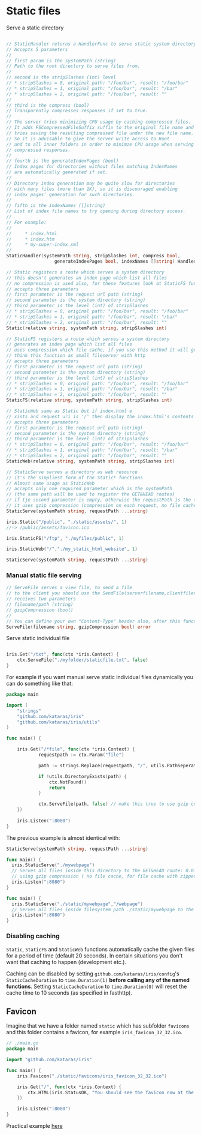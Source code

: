 # Static files

Serve a static directory

```go

// StaticHandler returns a HandlerFunc to serve static system directory
// Accepts 5 parameters
//
// first param is the systemPath (string)
// Path to the root directory to serve files from.
//
// second is the stripSlashes (int) level
// * stripSlashes = 0, original path: "/foo/bar", result: "/foo/bar"
// * stripSlashes = 1, original path: "/foo/bar", result: "/bar"
// * stripSlashes = 2, original path: "/foo/bar", result: ""
//
// third is the compress (bool)
// Transparently compresses responses if set to true.
//
// The server tries minimizing CPU usage by caching compressed files.
// It adds FSCompressedFileSuffix suffix to the original file name and
// tries saving the resulting compressed file under the new file name.
// So it is advisable to give the server write access to Root
// and to all inner folders in order to minimze CPU usage when serving
// compressed responses.
//
// fourth is the generateIndexPages (bool)
// Index pages for directories without files matching IndexNames
// are automatically generated if set.
//
// Directory index generation may be quite slow for directories
// with many files (more than 1K), so it is discouraged enabling
// index pages' generation for such directories.
//
// fifth is the indexNames ([]string)
// List of index file names to try opening during directory access.
//
// For example:
//
//     * index.html
//     * index.htm
//     * my-super-index.xml
//
StaticHandler(systemPath string, stripSlashes int, compress bool,
                  generateIndexPages bool, indexNames []string) HandlerFunc 

// Static registers a route which serves a system directory
// this doesn't generates an index page which list all files
// no compression is used also, for these features look at StaticFS func
// accepts three parameters
// first parameter is the request url path (string)
// second parameter is the system directory (string)
// third parameter is the level (int) of stripSlashes
// * stripSlashes = 0, original path: "/foo/bar", result: "/foo/bar"
// * stripSlashes = 1, original path: "/foo/bar", result: "/bar"
// * stripSlashes = 2, original path: "/foo/bar", result: ""
Static(relative string, systemPath string, stripSlashes int)

// StaticFS registers a route which serves a system directory
// generates an index page which list all files
// uses compression which file cache, if you use this method it will generate compressed files also
// think this function as small fileserver with http
// accepts three parameters
// first parameter is the request url path (string)
// second parameter is the system directory (string)
// third parameter is the level (int) of stripSlashes
// * stripSlashes = 0, original path: "/foo/bar", result: "/foo/bar"
// * stripSlashes = 1, original path: "/foo/bar", result: "/bar"
// * stripSlashes = 2, original path: "/foo/bar", result: ""
StaticFS(relative string, systemPath string, stripSlashes int)

// StaticWeb same as Static but if index.html e
// xists and request uri is '/' then display the index.html's contents
// accepts three parameters
// first parameter is the request url path (string)
// second parameter is the system directory (string)
// third parameter is the level (int) of stripSlashes
// * stripSlashes = 0, original path: "/foo/bar", result: "/foo/bar"
// * stripSlashes = 1, original path: "/foo/bar", result: "/bar"
// * stripSlashes = 2, original path: "/foo/bar", result: ""
StaticWeb(relative string, systemPath string, stripSlashes int)

// StaticServe serves a directory as web resource
// it's the simpliest form of the Static* functions
// Almost same usage as StaticWeb
// accepts only one required parameter which is the systemPath 
// (the same path will be used to register the GET&HEAD routes)
// if tje second parameter is empty, otherwise the requestPath is the second parameter
// it uses gzip compression (compression on each request, no file cache)
StaticServe(systemPath string, requestPath ...string)

```

```go
iris.Static("/public", "./static/assets/", 1)
//-> /public/assets/favicon.ico
```

```go
iris.StaticFS("/ftp", "./myfiles/public", 1)
```

```go
iris.StaticWeb("/","./my_static_html_website", 1)
```

```go
StaticServe(systemPath string, requestPath ...string)
```

### Manual static file serving

```go
// ServeFile serves a view file, to send a file
// to the client you should use the SendFile(serverfilename,clientfilename)
// receives two parameters
// filename/path (string)
// gzipCompression (bool)
//
// You can define your own "Content-Type" header also, after this function call
ServeFile(filename string, gzipCompression bool) error 
```

Serve static individual file

```go

iris.Get("/txt", func(ctx *iris.Context) {
    ctx.ServeFile("./myfolder/staticfile.txt", false)
}
```

For example if you want manual serve static individual files dynamically you can do something like that:

```go
package main

import (
    "strings"
    "github.com/kataras/iris"
    "github.com/kataras/iris/utils"
)

func main() {

    iris.Get("/*file", func(ctx *iris.Context) {
            requestpath := ctx.Param("file")

            path := strings.Replace(requestpath, "/", utils.PathSeperator, -1)

            if !utils.DirectoryExists(path) {
                ctx.NotFound()
                return
            }

            ctx.ServeFile(path, false) // make this true to use gzip compression
    })
    
    iris.Listen(":8080")
}
```

The previous example is almost identical with:

```go
StaticServe(systemPath string, requestPath ...string)
```

```go
func main() {
  iris.StaticServe("./mywebpage")
  // Serves all files inside this directory to the GET&HEAD route: 0.0.0.0:8080/mywebpage
  // using gzip compression ( no file cache, for file cache with zipped files use the StaticFS)
  iris.Listen(":8080")
}
```

```go
func main() {
  iris.StaticServe("./static/mywebpage","/webpage")
  // Serves all files inside filesystem path ./static/mywebpage to the GET&HEAD route: 0.0.0.0:8080/webpage
  iris.Listen(":8080")
}
```

### Disabling caching

`Static`, `StaticFS` and `StaticWeb` functions automatically cache the given files for a period of time (default 20 seconds). In certain situations you don't want that caching to happen (development etc.). 

Caching can be disabled by setting `github.com/kataras/iris/config`'s `StaticCacheDuration` to `time.Duration(1)` **before calling any of the named functions**. Setting `StaticCacheDuration` to `time.Duration(0)` will reset the cache time to 10 seconds (as specified in fasthttp).

## Favicon

Imagine that we have a folder named `static` which has subfolder `favicons` and this folder contains a favicon, for example `iris_favicon_32_32.ico`.

```go
// ./main.go
package main

import "github.com/kataras/iris"

func main() {
    iris.Favicon("./static/favicons/iris_favicon_32_32.ico")

    iris.Get("/", func(ctx *iris.Context) {
        ctx.HTML(iris.StatusOK, "You should see the favicon now at the side of your browser.")
    })

    iris.Listen(":8080")
}


```

Practical example [here](https://github.com/iris-contrib/examples/tree/master/favicon)

